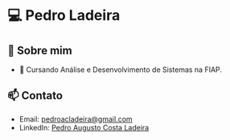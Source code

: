 # 💻 Pedro Ladeira

## 🚀 Sobre mim

- 🌱 Cursando Análise e Desenvolvimento de Sistemas na FIAP.

## 📫 Contato

- Email: pedroacladeira@gmail.com
- LinkedIn: [Pedro Augusto Costa Ladeira](https://www.linkedin.com/in/pedroacladeira/)
